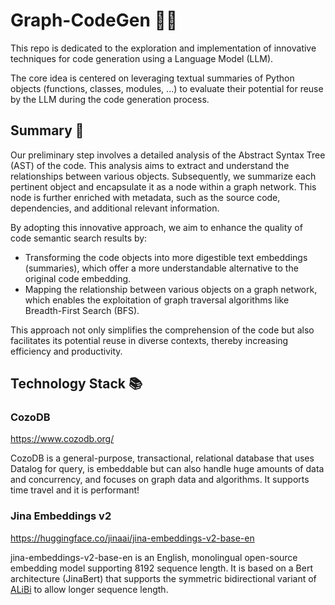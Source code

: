 # Graph-CodeGen 🤖🧠

This repo is dedicated to the exploration and implementation of innovative techniques for code generation using a Language Model (LLM). 

The core idea is centered on leveraging textual summaries of Python objects (functions, classes, modules, ...) to evaluate their potential for reuse by the LLM during the code generation process.

## Summary 📝
Our preliminary step involves a detailed analysis of the Abstract Syntax Tree (AST) of the code. This analysis aims to extract and understand the relationships between various objects. Subsequently, we summarize each pertinent object and encapsulate it as a node within a graph network. This node is further enriched with metadata, such as the source code, dependencies, and additional relevant information.

By adopting this innovative approach, we aim to enhance the quality of code semantic search results by:

- Transforming the code objects into more digestible text embeddings (summaries), which offer a more understandable alternative to the original code embedding.
- Mapping the relationship between various objects on a graph network, which enables the exploitation of graph traversal algorithms like Breadth-First Search (BFS).

This approach not only simplifies the comprehension of the code but also facilitates its potential reuse in diverse contexts, thereby increasing efficiency and productivity.


## Technology Stack 📚

### CozoDB
https://www.cozodb.org/

CozoDB is a general-purpose, transactional, relational database that uses Datalog for query, is embeddable but can also handle huge amounts of data and concurrency, and focuses on graph data and algorithms. It supports time travel and it is performant!

### Jina Embeddings v2
https://huggingface.co/jinaai/jina-embeddings-v2-base-en

jina-embeddings-v2-base-en is an English, monolingual open-source embedding model supporting 8192 sequence length. It is based on a Bert architecture (JinaBert) that supports the symmetric bidirectional variant of [ALiBi](https://arxiv.org/abs/2108.12409) to allow longer sequence length.

